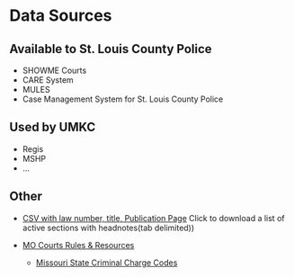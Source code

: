 # Data Sources

## Available to St. Louis County Police

*	SHOWME Courts
*	CARE System
*	MULES
*	Case Management System for St. Louis County Police 

## Used by UMKC

* Regis
* MSHP
* ...

## Other

* [CSV with law number, title, Publication Page](https://revisor.mo.gov/main/Info.aspx)  Click to download a list of active sections with headnotes(tab delimited))

* [MO Courts Rules & Resources](https://www.courts.mo.gov/page.jsp?id=103124)
    * [Missouri State Criminal Charge Codes](https://www.courts.mo.gov/page.jsp?id=270)

